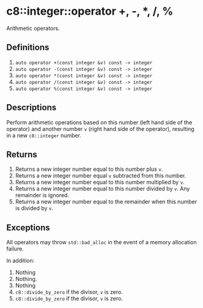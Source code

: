 # c8::integer::operator +, -, \*, /, % #

Arithmetic operators.

## Definitions ##

1. `auto operator +(const integer &v) const -> integer`
2. `auto operator -(const integer &v) const -> integer`
3. `auto operator *(const integer &v) const -> integer`
4. `auto operator /(const integer &v) const -> integer`
5. `auto operator %(const integer &v) const -> integer`

## Descriptions ##

Perform arithmetic operations based on this number (left hand side of the operator) and another number `v` (right hand side of the operator), resulting in a new `c8::integer` number.

## Returns ##

1. Returns a new integer number equal to this number plus `v`.
2. Returns a new integer number equal `v` subtracted from this number.
3. Returns a new integer number equal to this number multiplied by `v`.
4. Returns a new integer number equal to this number divided by `v`.  Any remainder is ignored.
5. Returns a new integer number equal to the remainder when this number is divided by `v`.

## Exceptions ##

All operators may throw `std::bad_alloc` in the event of a memory allocation failure.

In addition:

1. Nothing
2. Nothing.
3. Nothing
4. `c8::divide_by_zero` if the divisor, `v` is zero.
5. `c8::divide_by_zero` if the divisor, `v` is zero.

